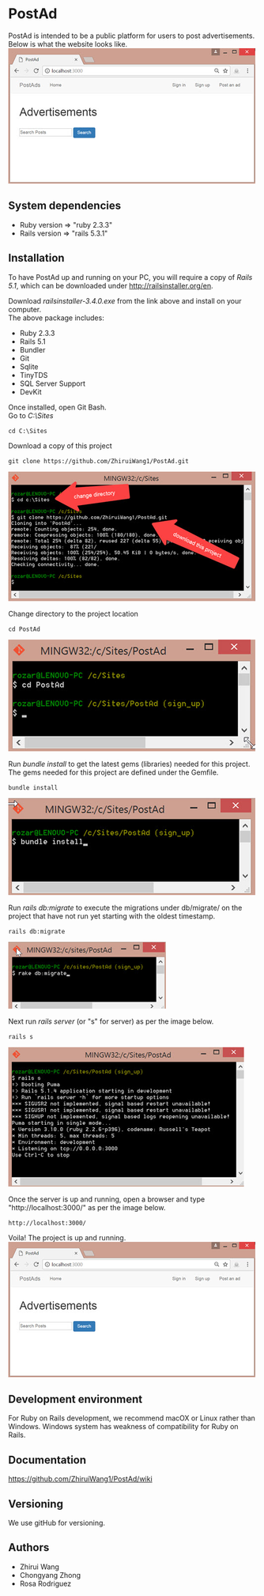 # PostAd
PostAd is intended to be a public platform for users to post advertisements. <br />
Below is what the website looks like. <br />
<img src="https://github.com/rozar17/proj2/blob/master/img/1.%20index.jpg"/> <br />



## System dependencies
* Ruby version 		=>		"ruby 2.3.3"
* Rails version 	=>		"rails 5.3.1" <br />



## Installation
To have PostAd up and running on your PC, you will require a copy of _Rails 5.1_, which can be downloaded under http://railsinstaller.org/en. <br />

Download _railsinstaller-3.4.0.exe_ from the link above and install on your computer. <br />
The above package includes:
*	Ruby 2.3.3
*	Rails 5.1
*	Bundler
*	Git
*	Sqlite
*	TinyTDS
*	SQL Server Support
*	DevKit



Once installed, open Git Bash. <br />
Go to _C:\Sites_
```
cd C:\Sites
```



Download a copy of this project
```
git clone https://github.com/ZhiruiWang1/PostAd.git
```
<img src="https://github.com/rozar17/proj2/blob/master/img/2.%20gitBash_download.jpg"/> <br />



Change directory to the project location
```
cd PostAd
```
<img src="https://github.com/rozar17/proj2/blob/master/img/3.%20gitBash.jpg"/> <br />



Run _bundle install_ to get the latest gems (libraries) needed for this project. <br />
The gems needed for this project are defined under the Gemfile.
```
bundle install
```
<img src="https://github.com/rozar17/proj2/blob/master/img/4.%20bundle%20install.jpg"/> <br />



Run _rails db:migrate_ to execute the migrations under db/migrate/ on the project that have not run yet starting with the oldest timestamp.
```
rails db:migrate
```
<img src="https://github.com/rozar17/proj2/blob/master/img/5.%20db%20migrate.jpg"/> <br />



Next run _rails server_ (or "s" for server) as per the image below.
```
rails s
```
<img src="https://github.com/rozar17/proj2/blob/master/img/6.%20rails%20s.jpg"/> <br />



Once the server is up and running, open a browser and type "http://localhost:3000/" as per the image below.
```
http://localhost:3000/
```
Voila! The project is up and running. <br />
<img src="https://github.com/rozar17/proj2/blob/master/img/1.%20index.jpg"/> <br />



## Development environment
For Ruby on Rails development, we recommend macOX or Linux rather than Windows. Windows system has weakness of compatibility for Ruby on Rails. <br />



## Documentation
https://github.com/ZhiruiWang1/PostAd/wiki <br />



## Versioning
We use gitHub for versioning. <br />



## Authors
* Zhirui Wang
* Chongyang Zhong
* Rosa Rodriguez <br />



